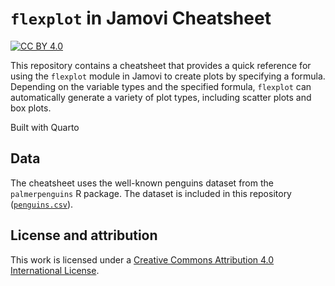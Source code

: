 # `flexplot` in Jamovi Cheatsheet

[![CC BY 4.0][cc-by-shield]][cc-by]

This repository contains a cheatsheet that provides a quick reference for using the `flexplot` module in Jamovi to create plots by specifying a formula. Depending on the variable types and the specified formula, `flexplot` can automatically generate a variety of plot types, including scatter plots and box plots.

Built with Quarto

## Data

The cheatsheet uses the well-known penguins dataset from the `palmerpenguins` R package. The dataset is included in this repository ([`penguins.csv`](penguins.csv)).

## License and attribution

This work is licensed under a
[Creative Commons Attribution 4.0 International License][cc-by].

[cc-by]: http://creativecommons.org/licenses/by/4.0/
[cc-by-shield]: https://img.shields.io/badge/License-CC%20BY%204.0-lightgrey.svg

